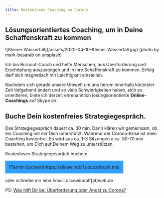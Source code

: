```yaml
--- 
title: Kostenloses Coaching zu Corona
---
```


## Lösungsorientiertes Coaching, um in Deine Schaffenskraft zu kommen
![Kleiner Wasserfall](/assets/2020-04-10-Kleiner Wasserfall.jpg)
(photo by mark-basarab on unsplash)

Ich bin Burnout-Coach und helfe Menschen, aus Überforderung und Erschöpfung auszusteigen und in ihre Schaffenskraft zu kommen. Erfolg darf sich magnetisch mit Leichtigkeit einstellen. 

Nachdem sich gerade unsere Umwelt um uns herum innerhalb kürzester Zeit tiefgehend ändert und so viele Schwierigkeiten haben, sich zu orientieren, biete ich derzeit ehrenamtlich lösungsorientierte **Online-Coachings** auf Skype an. 


## Buche Dein kostenfreies Strategiegespräch. 
Das Strategiegespräch dauert ca. 30 min. Darin klären wir gemeinsam, ob ein Coaching mit mir Dich unterstützt. Während der Corona-Krise ist mein Coaching kostenfrei. Es wird aus ca. 1-3 Sitzungen à ca. 50-70 min bestehen, um Dich auf Deinem Weg zu unterstützen. 

Kostenloses Strategiegespräch buchen: 

<span style='display:inline-block;padding:12px;background:#30A0ff'>
[Termin buchen](https://alicewindolf.youcanbook.me)
</span>

oder schreibe mir eine Email: alicewindolf[at]web.de 

PS: [Was hilft Dir bei Überforderung oder Angst zu Corona?](/2020/04/10/Corona-Was-hilft-Dir-bei-%C3%9Cberforderung-oder-Angst.html)
